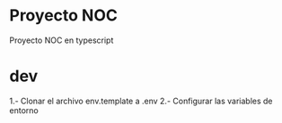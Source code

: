 # Proyecto NOC

Proyecto NOC en typescript

# dev
1.- Clonar el archivo env.template a .env
2.- Configurar las variables de entorno


